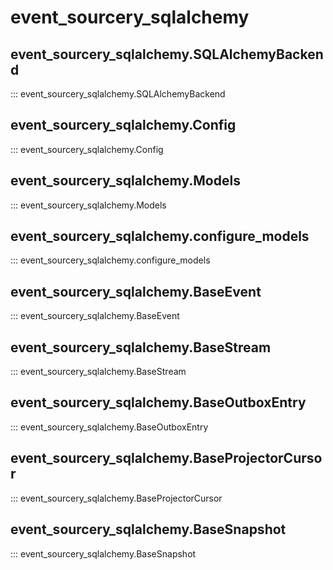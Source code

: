 # event_sourcery_sqlalchemy

## event_sourcery_sqlalchemy.SQLAlchemyBackend
::: event_sourcery_sqlalchemy.SQLAlchemyBackend

## event_sourcery_sqlalchemy.Config
::: event_sourcery_sqlalchemy.Config

## event_sourcery_sqlalchemy.Models
::: event_sourcery_sqlalchemy.Models

## event_sourcery_sqlalchemy.configure_models
::: event_sourcery_sqlalchemy.configure_models

## event_sourcery_sqlalchemy.BaseEvent
::: event_sourcery_sqlalchemy.BaseEvent

## event_sourcery_sqlalchemy.BaseStream
::: event_sourcery_sqlalchemy.BaseStream

## event_sourcery_sqlalchemy.BaseOutboxEntry
::: event_sourcery_sqlalchemy.BaseOutboxEntry

## event_sourcery_sqlalchemy.BaseProjectorCursor
::: event_sourcery_sqlalchemy.BaseProjectorCursor

## event_sourcery_sqlalchemy.BaseSnapshot
::: event_sourcery_sqlalchemy.BaseSnapshot
